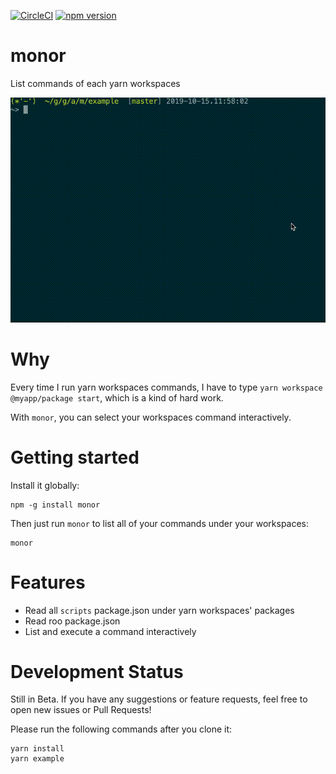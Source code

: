 [![CircleCI](https://circleci.com/gh/acro5piano/monor.svg?style=svg)](https://circleci.com/gh/acro5piano/monor)
[![npm version](https://badge.fury.io/js/monor.svg)](https://badge.fury.io/js/monor)

# monor

List commands of each yarn workspaces

![image](https://github.com/acro5piano/monor/blob/master/demo.gif)

# Why

Every time I run yarn workspaces commands, I have to type `yarn workspace @myapp/package start`, which is a kind of hard work.

With `monor`, you can select your workspaces command interactively.

# Getting started

Install it globally:

```
npm -g install monor
```

Then just run `monor` to list all of your commands under your workspaces:

```
monor
```

# Features

- Read all `scripts` package.json under yarn workspaces' packages
- Read roo package.json
- List and execute a command interactively

# Development Status

Still in Beta. If you have any suggestions or feature requests, feel free to open new issues or Pull Requests!

Please run the following commands after you clone it:

```
yarn install
yarn example
```
